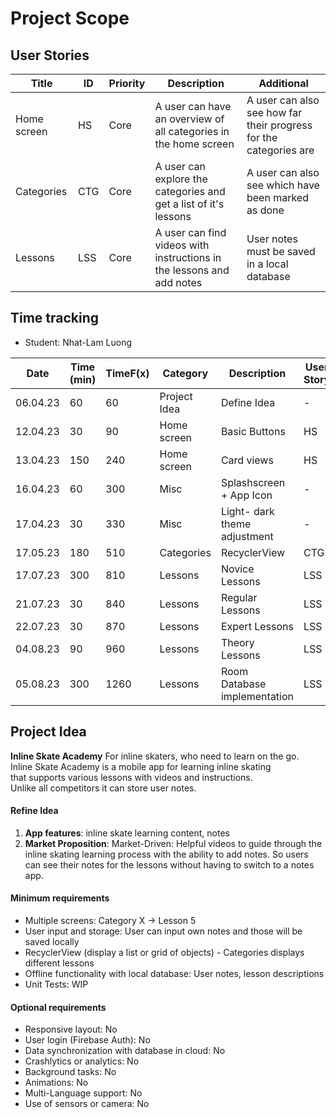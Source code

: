 # Project Scope

## User Stories

| Title       | ID  | Priority | Description                                                           | Additional                                                        |
|-------------|-----|----------|-----------------------------------------------------------------------|-------------------------------------------------------------------|
| Home screen | HS  | Core     | A user can have an overview of all categories in the home screen      | A user can also see how far their progress for the categories are |
| Categories  | CTG | Core     | A user can explore the categories and get a list of it's lessons      | A user can also see which have been marked as done                |
| Lessons     | LSS | Core     | A user can find videos with instructions in the lessons and add notes | User notes must be saved in a local database                      |

## Time tracking

- Student: Nhat-Lam Luong

| Date     | Time (min) | TimeF(x) | Category     | Description                  | User Story |
|----------|------------|----------|--------------|------------------------------|------------|
| 06.04.23 | 60         | 60       | Project Idea | Define Idea                  | -          |
| 12.04.23 | 30         | 90       | Home screen  | Basic Buttons                | HS         |
| 13.04.23 | 150        | 240      | Home screen  | Card views                   | HS         |
| 16.04.23 | 60         | 300      | Misc         | Splashscreen + App Icon      | -          |
| 17.04.23 | 30         | 330      | Misc         | Light- dark theme adjustment | -          |
| 17.05.23 | 180        | 510      | Categories   | RecyclerView                 | CTG        |
| 17.07.23 | 300        | 810      | Lessons      | Novice Lessons               | LSS        |
| 21.07.23 | 30         | 840      | Lessons      | Regular Lessons              | LSS        |
| 22.07.23 | 30         | 870      | Lessons      | Expert Lessons               | LSS        |
| 04.08.23 | 90         | 960      | Lessons      | Theory Lessons               | LSS        |
| 05.08.23 | 300        | 1260     | Lessons      | Room Database implementation | LSS        |

## Project Idea

**Inline Skate Academy**
For inline skaters, who need to learn on the go.  
Inline Skate Academy is a mobile app for learning inline skating  
that supports various lessons with videos and instructions.  
Unlike all competitors it can store user notes.

#### Refine Idea

1. **App features**: inline skate learning content, notes
2. **Market Proposition**: Market-Driven: Helpful videos to guide through the inline skating
   learning process with the ability to add notes. So users can see their notes for the lessons
   without having to switch to a notes app.

#### Minimum requirements

- Multiple screens: Category X -> Lesson 5
- User input and storage: User can input own notes and those will be saved locally
- RecyclerView (display a list or grid of objects)  - Categories displays different lessons
- Offline functionality with local database: User notes, lesson descriptions
- Unit Tests: WIP

#### Optional requirements

- Responsive layout: No
- User login (Firebase Auth): No
- Data synchronization with database in cloud: No
- Crashlytics or analytics: No
- Background tasks: No
- Animations: No
- Multi-Language support: No
- Use of sensors or camera: No
